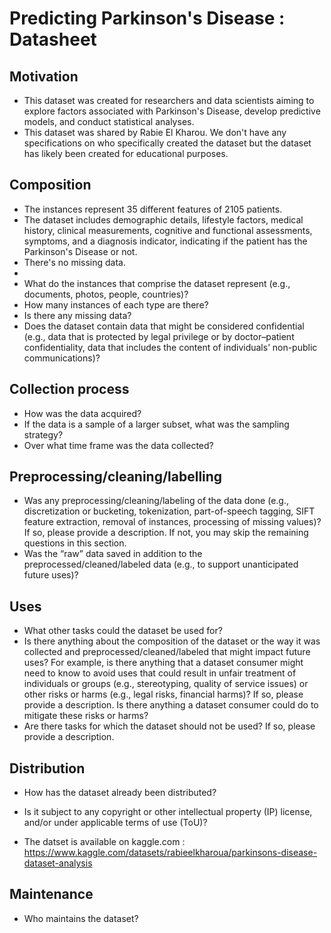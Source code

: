 # Predicting Parkinson's Disease : Datasheet


## Motivation

- This dataset was created for researchers and data scientists aiming to explore factors associated with Parkinson's Disease, develop predictive models, and conduct statistical analyses.
- This dataset was shared by Rabie El Kharou. We don't have any specifications on who specifically created the dataset but the dataset has likely been created for educational purposes. 
 
## Composition

- The instances represent 35 different features of 2105 patients. 
- The dataset includes demographic details, lifestyle factors, medical history, clinical measurements, cognitive and functional assessments, symptoms, and a diagnosis indicator, indicating if the patient has the Parkinson's Disease or not. 
- There's no missing data.
- 
- What do the instances that comprise the dataset represent (e.g., documents, photos, people, countries)? 
- How many instances of each type are there? 
- Is there any missing data?
- Does the dataset contain data that might be considered confidential (e.g., data that is protected by legal privilege or by    doctor–patient confidentiality, data that includes the content of individuals’ non-public communications)?

## Collection process

- How was the data acquired? 
- If the data is a sample of a larger subset, what was the sampling strategy? 
- Over what time frame was the data collected?

## Preprocessing/cleaning/labelling

- Was any preprocessing/cleaning/labeling of the data done (e.g., discretization or bucketing, tokenization, part-of-speech tagging, SIFT feature extraction, removal of instances, processing of missing values)? If so, please provide a description. If not, you may skip the remaining questions in this section. 
- Was the “raw” data saved in addition to the preprocessed/cleaned/labeled data (e.g., to support unanticipated future uses)? 
 
## Uses

- What other tasks could the dataset be used for? 
- Is there anything about the composition of the dataset or the way it was collected and preprocessed/cleaned/labeled that might impact future uses? For example, is there anything that a dataset consumer might need to know to avoid uses that could result in unfair treatment of individuals or groups (e.g., stereotyping, quality of service issues) or other risks or harms (e.g., legal risks, financial harms)? If so, please provide a description. Is there anything a dataset consumer could do to mitigate these risks or harms? 
- Are there tasks for which the dataset should not be used? If so, please provide a description.

## Distribution

- How has the dataset already been distributed? 
- Is it subject to any copyright or other intellectual property (IP) license, and/or under applicable terms of use (ToU)?  

- The datset is available on kaggle.com : https://www.kaggle.com/datasets/rabieelkharoua/parkinsons-disease-dataset-analysis

## Maintenance

- Who maintains the dataset?

